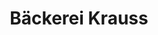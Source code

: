 ---
title: "Bäckerei Krauss"
url: /kernen-im-remstal/baeckerei-krauss-mozartstrasse/
shop: Bäckerei
---